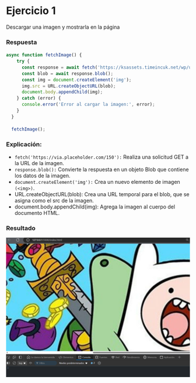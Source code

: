 # Ejercicio 1 

Descargar una imagen y mostrarla en la página

### Respuesta 

```javascript
async function fetchImage() {
    try {
      const response = await fetch('https://ksassets.timeincuk.net/wp/uploads/sites/55/2019/10/at.jpg');
      const blob = await response.blob();
      const img = document.createElement('img');
      img.src = URL.createObjectURL(blob);
      document.body.appendChild(img);
    } catch (error) {
      console.error('Error al cargar la imagen:', error);
    }
  }
  
  fetchImage();
```

### Explicación:

- `fetch('https://via.placeholder.com/150'):` Realiza una solicitud GET a la URL de la imagen.
- `response.blob():` Convierte la respuesta en un objeto Blob que contiene los datos de la imagen.
- `document.createElement('img'):` Crea un nuevo elemento de imagen `(<img>)`.
- URL.createObjectURL(blob): Crea una URL temporal para el blob, que se asigna como el src de la imagen.
- document.body.appendChild(img): Agrega la imagen al cuerpo del documento HTML.

### Resultado

![Texto alternativo](../../src/Ejercicio25res.png "Respuesta del codigo ejemplo")
